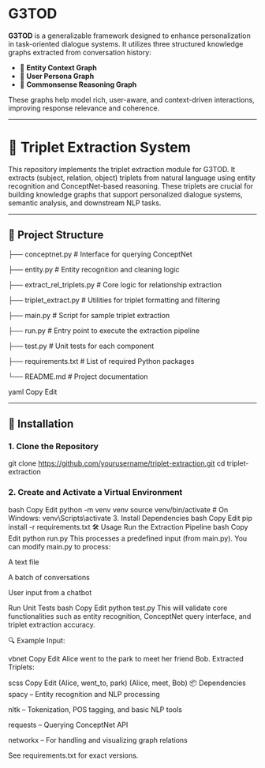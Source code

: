 # G3TOD

**G3TOD** is a generalizable framework designed to enhance personalization in task-oriented dialogue systems. It utilizes three structured knowledge graphs extracted from conversation history:

- 🧾 **Entity Context Graph**  
- 👤 **User Persona Graph**  
- 🧠 **Commonsense Reasoning Graph**

These graphs help model rich, user-aware, and context-driven interactions, improving response relevance and coherence.

---

# 🧠 Triplet Extraction System

This repository implements the triplet extraction module for G3TOD. It extracts (subject, relation, object) triplets from natural language using entity recognition and ConceptNet-based reasoning. These triplets are crucial for building knowledge graphs that support personalized dialogue systems, semantic analysis, and downstream NLP tasks.

---

## 📁 Project Structure

├── conceptnet.py # Interface for querying ConceptNet

├── entity.py # Entity recognition and cleaning logic

├── extract_rel_triplets.py # Core logic for relationship extraction

├── triplet_extract.py # Utilities for triplet formatting and filtering

├── main.py # Script for sample triplet extraction

├── run.py # Entry point to execute the extraction pipeline

├── test.py # Unit tests for each component

├── requirements.txt # List of required Python packages

└── README.md # Project documentation

yaml
Copy
Edit

---

## 🚀 Installation

### 1. Clone the Repository


git clone https://github.com/yourusername/triplet-extraction.git
cd triplet-extraction
### 2. Create and Activate a Virtual Environment
bash
Copy
Edit
python -m venv venv
source venv/bin/activate        # On Windows: venv\Scripts\activate
3. Install Dependencies
bash
Copy
Edit
pip install -r requirements.txt
🛠️ Usage
Run the Extraction Pipeline
bash
Copy
Edit
python run.py
This processes a predefined input (from main.py). You can modify main.py to process:

A text file

A batch of conversations

User input from a chatbot

Run Unit Tests
bash
Copy
Edit
python test.py
This will validate core functionalities such as entity recognition, ConceptNet query interface, and triplet extraction accuracy.

🔍 Example
Input:

vbnet
Copy
Edit
Alice went to the park to meet her friend Bob.
Extracted Triplets:

scss
Copy
Edit
(Alice, went_to, park)
(Alice, meet, Bob)
📦 Dependencies
spacy – Entity recognition and NLP processing

nltk – Tokenization, POS tagging, and basic NLP tools

requests – Querying ConceptNet API

networkx – For handling and visualizing graph relations

See requirements.txt for exact versions.
